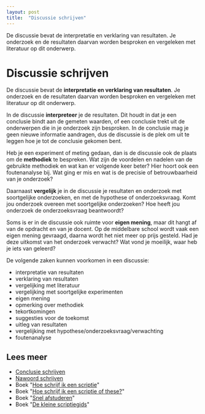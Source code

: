 ```yaml
---
layout: post
title:  "Discussie schrijven"
---
```

De discussie bevat de interpretatie en verklaring van resultaten. Je onderzoek en de resultaten daarvan worden besproken en vergeleken met literatuur op dit onderwerp.


<h1>Discussie schrijven</h1>

<p>
De discussie bevat de <b>interpretatie en verklaring van resultaten</b>. Je onderzoek en de resultaten daarvan worden besproken en vergeleken met literatuur op dit onderwerp.
</p>

<p>
In de discussie <b>interpreteer</b> je de resultaten. Dit houdt in dat je een conclusie bindt aan de gemeten waarden, of een conclusie trekt uit de onderwerpen die in je onderzoek zijn besproken. In de conclusie mag je geen nieuwe informatie aandragen, dus de discussie is de plek om uit te leggen hoe je tot de conclusie gekomen bent.
</p>

<p>
Heb je een experiment of meting gedaan, dan is de discussie ook de plaats om de <b>methodiek</b> te bespreken. Wat zijn de voordelen en nadelen van de gebruikte methodiek en wat kan er volgende keer beter? Hier hoort ook een foutenanalyse bij. Wat ging er mis en wat is de precisie of betrouwbaarheid van je onderzoek?
</p>

<p>
Daarnaast <b>vergelijk</b> je in de discussie je resultaten en onderzoek met soortgelijke onderzoeken, en met de hypothese of onderzoeksvraag. Komt jou onderzoek overeen met soortgelijke onderzoeken? Hoe heeft jou onderzoek de onderzoeksvraag beantwoordt?
</p>

<p>
Soms is er in de discussie ook ruimte voor <b>eigen mening</b>, maar dit hangt af van de opdracht en van je docent. Op de middelbare school wordt vaak een eigen mening gevraagd, daarna wordt het niet meer op prijs gesteld. Had je deze uitkomst van het onderzoek verwacht? Wat vond je moeilijk, waar heb je iets van geleerd?
</p>

<p>
De volgende zaken kunnen voorkomen in een discussie:
</p>
<ul>
<li>interpretatie van resultaten</li>
<li>verklaring van resultaten</li>
<li>vergelijking met literatuur</li>
<li>vergelijking met soortgelijke experimenten</li>
<li>eigen mening</li>
<li>opmerking over methodiek</li>
<li>tekortkomingen</li>
<li>suggesties voor de toekomst</li>
<li>uitleg van resultaten</li>
<li>vergelijking met hypothese/onderzoeksvraag/verwachting</li>
<li>foutenanalyse</li>
</ul>


<h2>Lees meer</h2>
<ul>
<li><a href="/2009/03/18/conclusie-schrijven/">Conclusie schrijven</a></li>
<li><a href="/2011/06/28/nawoord-schrijven/">Nawoord schrijven</a></li>
<li>Boek "<a title="Umberto Eco, &euro; 15,00" href="https://www.bol.com/nl/p/hoe-schrijf-ik-een-scriptie/1001004007505538/">Hoe schrijf ik een scriptie</a>"</li>
<li>Boek "<a title="Hans van den Heuvel, &euro; 15,95" href="https://www.bol.com/nl/p/hoe-schrijf-ik-een-scriptie-of-these/1001004007432174/">Hoe schrijf ik een scriptie of these?</a>"</li>
<li>Boek "<a title="Feijen &amp; Trietsch, &euro; 16,00" href="https://www.bol.com/nl/p/snel-afstuderen/1001004002729731/">Snel afstuderen</a>"</li>
<li>Boek "<a title="Coolsma &amp; Schuiling, &euro; 10,00" href="https://www.bol.com/nl/p/de-kleine-scriptiegids-druk-1/666761248/">De kleine scriptiegids</a>"</li>
</ul>
